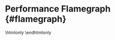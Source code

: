 Performance Flamegraph {#flamegraph}
============

\htmlonly
<object type="image/svg+xml" data="../../flamegraph/flamegraph.svg"></object>
\endhtmlonly